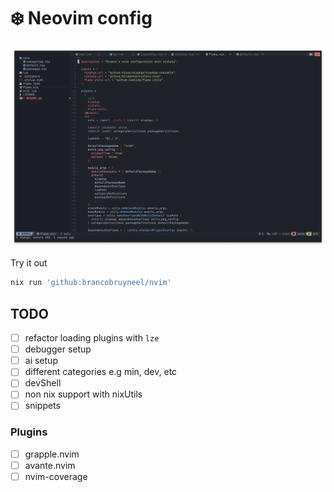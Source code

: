 # ❄️ Neovim config

![example](./media/example.jpg)

Try it out

```bash
nix run 'github:brancobruyneel/nvim'
```

## TODO

- [ ] refactor loading plugins with `lze`
- [ ] debugger setup
- [ ] ai setup
- [ ] different categories e.g min, dev, etc
- [ ] devShell
- [ ] non nix support with nixUtils
- [ ] snippets

### Plugins

- [ ] grapple.nvim
- [ ] avante.nvim
- [ ] nvim-coverage
